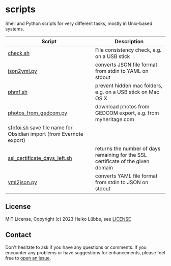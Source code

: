 # scripts
Shell and Python scripts for very different tasks, mostly in Unix-based systems.

| Script | Description |
| --- | --- |
| [check.sh](check.sh) | File consistency check, e.g. on a USB stick |
| [json2yml.py](json2yml.py) | converts JSON file format from stdin to YAML on stdout |
| [phmf.sh](phmf.sh) | prevent hidden mac folders, e.g. on a USB stick on Mac OS X |
| [photos_from_gedcom.py](photos_from_gedcom.py) | download photos from GEDCOM export, e.g. from myheritage.com |
| [sfnfoi.sh](sfnfoi.sh) save file name for Obsidian import (from Evernote export) |
| [ssl_certificate_days_left.sh](ssl_certificate_days_left.sh) | returns the number of days remaining for the SSL certificate of the given domain |
| [yml2json.py](yml2json.py) | converts YAML file format from stdin to JSON on stdout |

## License

MIT License, Copyright (c) 2023 Heiko Lübbe, see [LICENSE](LICENSE)

## Contact

Don't hesitate to ask if you have any questions or comments. If you encounter any problems or have suggestions for enhancements, please feel free to [open an issue](../../issues).
